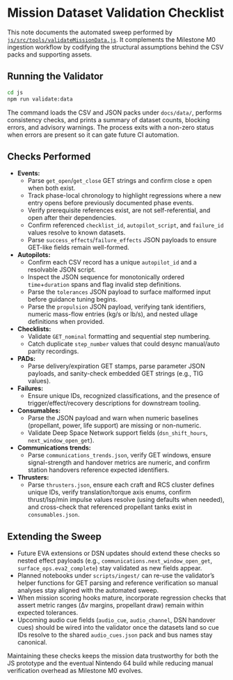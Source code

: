 # Mission Dataset Validation Checklist

This note documents the automated sweep performed by [`js/src/tools/validateMissionData.js`](../../js/src/tools/validateMissionData.js). It complements the Milestone M0 ingestion workflow by codifying the structural assumptions behind the CSV packs and supporting assets.

## Running the Validator

```bash
cd js
npm run validate:data
```

The command loads the CSV and JSON packs under `docs/data/`, performs consistency checks, and prints a summary of dataset counts, blocking errors, and advisory warnings. The process exits with a non-zero status when errors are present so it can gate future CI automation.

## Checks Performed

- **Events:**
  - Parse `get_open`/`get_close` GET strings and confirm close ≥ open when both exist.
  - Track phase-local chronology to highlight regressions where a new entry opens before previously documented phase events.
  - Verify prerequisite references exist, are not self-referential, and open after their dependencies.
  - Confirm referenced `checklist_id`, `autopilot_script`, and `failure_id` values resolve to known datasets.
  - Parse `success_effects`/`failure_effects` JSON payloads to ensure GET-like fields remain well-formed.
- **Autopilots:**
  - Confirm each CSV record has a unique `autopilot_id` and a resolvable JSON script.
  - Inspect the JSON sequence for monotonically ordered `time`+`duration` spans and flag invalid step definitions.
  - Parse the `tolerances` JSON payload to surface malformed input before guidance tuning begins.
  - Parse the `propulsion` JSON payload, verifying tank identifiers, numeric mass-flow entries (kg/s or lb/s), and nested
    ullage definitions when provided.
- **Checklists:**
  - Validate `GET_nominal` formatting and sequential step numbering.
  - Catch duplicate `step_number` values that could desync manual/auto parity recordings.
- **PADs:**
  - Parse delivery/expiration GET stamps, parse parameter JSON payloads, and sanity-check embedded GET strings (e.g., TIG values).
- **Failures:**
  - Ensure unique IDs, recognized classifications, and the presence of trigger/effect/recovery descriptions for downstream tooling.
- **Consumables:**
  - Parse the JSON payload and warn when numeric baselines (propellant, power, life support) are missing or non-numeric.
  - Validate Deep Space Network support fields (`dsn_shift_hours`, `next_window_open_get`).
- **Communications trends:**
  - Parse `communications_trends.json`, verify GET windows, ensure signal-strength and handover metrics are numeric, and confirm station handovers reference expected identifiers.
- **Thrusters:**
  - Parse `thrusters.json`, ensure each craft and RCS cluster defines unique IDs, verify translation/torque axis enums, confirm thrust/Isp/min impulse values resolve (using defaults when needed), and cross-check that referenced propellant tanks exist in `consumables.json`.

## Extending the Sweep

- Future EVA extensions or DSN updates should extend these checks so nested effect payloads (e.g., `communications.next_window_open_get`, `surface_ops.eva2_complete`) stay validated as new fields appear.
- Planned notebooks under `scripts/ingest/` can re-use the validator’s helper functions for GET parsing and reference verification so manual analyses stay aligned with the automated sweep.
- When mission scoring hooks mature, incorporate regression checks that assert metric ranges (Δv margins, propellant draw) remain within expected tolerances.
- Upcoming audio cue fields (`audio_cue`, `audio_channel`, DSN handover cues) should be wired into the validator once the datasets land so cue IDs resolve to the shared `audio_cues.json` pack and bus names stay canonical.

Maintaining these checks keeps the mission data trustworthy for both the JS prototype and the eventual Nintendo 64 build while reducing manual verification overhead as Milestone M0 evolves.
